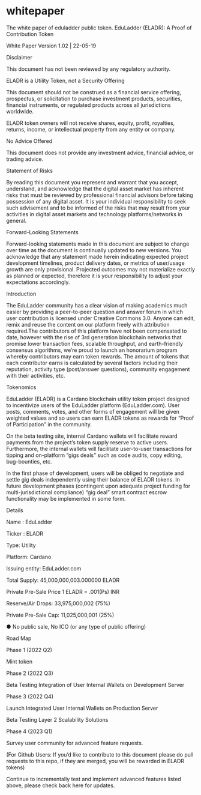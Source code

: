 # whitepaper
The white paper of eduladder public token.
EduLadder (ELADR):  A Proof of Contribution Token

White Paper Version 1.02 | 22-05-19

Disclaimer

This document has not been reviewed by any regulatory authority.

ELADR is a Utility Token, not a Security Offering 

This document should not be construed as a financial service offering, prospectus, or solicitation to purchase investment products, securities, financial instruments, or regulated products across all jurisdictions worldwide. 

ELADR token owners will not receive shares, equity, profit, royalties, returns, income, or intellectual property from any entity or company. 

No Advice Offered 

This document does not provide any investment advice, financial advice, or trading advice. 

Statement of Risks

By reading this document you represent and warrant that you accept, understand, and acknowledge that the digital asset market has inherent risks that must be reviewed by professional financial advisors before taking possession of any digital asset. It is your individual responsibility to seek such advisement and to be informed of the risks that may result from your activities in digital asset markets and technology platforms/networks in general. 

Forward-Looking Statements

Forward-looking statements made in this document are subject to change over time as the document is continually updated to new versions. You acknowledge that any statement made herein indicating expected project development timelines, product delivery dates, or metrics of user/usage growth are only provisional. Projected outcomes may not materialize exactly as planned or expected, therefore it is your responsibility to adjust your expectations accordingly.

Introduction

The EduLadder community has a clear vision of making academics much easier by providing  a peer-to-peer question and answer forum in which user contribution is  licensed under Creative Commons 3.0.  Anyone can edit, remix and reuse the content on our platform freely with attribution required.The contributors of this platform have not been compensated to date, however with the rise of 3rd generation blockchain networks that promise lower transaction fees, scalable throughput, and earth-friendly consensus algorithms,  we’re proud to launch an honorarium program whereby contributors may earn token rewards.  The amount of tokens that each contributor earns is calculated by several factors including their reputation, activity type (post/answer questions), community engagement with their activities,  etc. 

Tokenomics

EduLadder (ELADR) is a Cardano blockchain utility token project designed to incentivize users of the EduLadder platform (EduLadder.com). User posts, comments, votes, and other forms of engagement will be given weighted values and so users can earn ELADR tokens as rewards for “Proof of Participation” in the community.  

On the beta testing site, internal Cardano wallets will facilitate reward payments from the project’s token supply reserve to active users.  Furthermore, the internal wallets will facilitate user-to-user transactions for tipping and on-platform “gigs deals” such as code audits, copy editing, bug-bounties, etc. 

In the first phase of development, users will be obliged to negotiate and settle gig deals independently using their balance of ELADR tokens. In future development phases (contingent upon adequate project funding for multi-jurisdictional compliance) “gig deal” smart contract escrow functionality may be implemented in some form. 

Details

Name : EduLadder

Ticker : ELADR

Type: Utility

Platform: Cardano

Issuing entity: EduLadder.com 

Total Supply:  45,000,000,003.000000 ELADR 

Private Pre-Sale Price 1 ELADR = .001(Ps) INR

Reserve/Air Drops: 33,975,000,002 (75%)

Private Pre-Sale Cap: 11,025,000,001 (25%)

 ● No public sale, No ICO (or any type of public offering)

Road Map 

Phase 1 (2022 Q2)

Mint token

Phase 2 (2022 Q3)

Beta Testing Integration of User Internal Wallets on Development Server

Phase 3 (2022 Q4)

Launch Integrated User Internal Wallets on Production Server

Beta Testing Layer 2 Scalability Solutions

Phase 4 (2023 Q1)

Survey user community for advanced feature requests. 

(For Github Users: If you’d like to contribute to this document please do pull requests to this repo, if they are merged, you will be rewarded in ELADR tokens)

Continue to incrementally test and implement advanced features listed above, please check back here for updates. 
